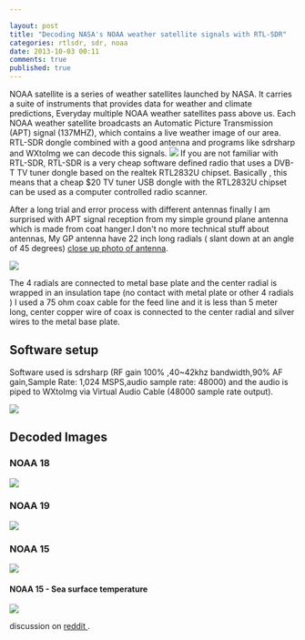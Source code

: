 ```yaml
---

layout: post
title: "Decoding NASA's NOAA weather satellite signals with RTL-SDR"
categories: rtlsdr, sdr, noaa
date: 2013-10-03 00:11
comments: true
published: true
---
```


NOAA satellite is a series of weather satellites launched by NASA. It carries a suite of instruments that provides data for weather and climate predictions, Everyday multiple NOAA weather satellites pass above us. Each NOAA weather satellite broadcasts an Automatic Picture Transmission (APT) signal (137MHZ), which contains a live weather image of our area. RTL-SDR dongle combined with a good antenna and programs like sdrsharp and WXtoImg we can decode this signals.
<img src="/assets/img/noaa/rtlsdr-dongle.jpg">
If you are not familiar with RTL-SDR, RTL-SDR is a very cheap software defined radio that uses a DVB-T TV tuner dongle based on the realtek RTL2832U chipset. Basically , this means that a cheap $20 TV tuner USB dongle with the RTL2832U chipset can be used as a computer controlled radio scanner.

After a long trial and error process with different antennas finally I am surprised with APT signal reception from my simple ground plane antenna which is made from coat hanger.I don't no more technical stuff about antennas, My GP antenna have 22 inch long radials ( slant down at an angle of 45 degrees) [close up photo of antenna](http://i.imgur.com/rq3t1W1.jpg).

<img src="/assets/img/noaa/ground-plane-antenna-rtlsdr.jpg">

  The 4 radials are connected to metal base plate and the center radial is wrapped in an insulation tape (no contact with metal plate or other 4 radials ) I used a 75 ohm coax cable for the feed line and it is less than 5 meter long, center copper wire of coax is connected to the center radial and silver wires to the metal base plate.



## Software setup

Software used is sdrsharp (RF gain 100% ,40~42khz bandwidth,90% AF gain,Sample Rate: 1,024 MSPS,audio sample rate: 48000) and the audio is piped to WXtoImg via Virtual Audio Cable (48000 sample rate output).

<img src="/assets/img/noaa/rtlsdr-dongle-noaa.jpg">

## Decoded Images 

### NOAA 18
<img src="/assets/img/noaa/noaa-18-image.jpg">

### NOAA 19
<img src="/assets/img/noaa/noaa-19-rlsdr-image.jpg">

### NOAA 15
<img src="/assets/img/noaa/noaa-15-image-rtlsdr.jpg">

#### NOAA 15 - Sea surface temperature
<img src="/assets/img/noaa/noaa-sea-level-rtlsdr.jpg">

discussion on [reddit ](https://www.reddit.com/r/RTLSDR/comments/1no5sh/received_noaa_images_using_my_coat_hanger_ground/).
